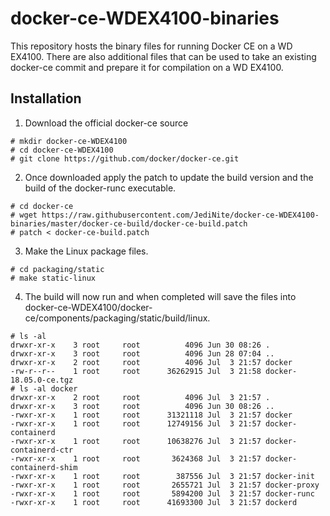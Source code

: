 # docker-ce-WDEX4100-binaries

This repository hosts the binary files for running Docker CE on a WD EX4100.  There are also additional files that can be used to take an existing docker-ce commit and prepare it for compilation on a WD EX4100.


## Installation

1. Download the official docker-ce source
```
# mkdir docker-ce-WDEX4100
# cd docker-ce-WDEX4100
# git clone https://github.com/docker/docker-ce.git
```
2. Once downloaded apply the patch to update the build version and the build of the docker-runc executable.
```
# cd docker-ce
# wget https://raw.githubusercontent.com/JediNite/docker-ce-WDEX4100-binaries/master/docker-ce-build/docker-ce-build.patch
# patch < docker-ce-build.patch
```
3. Make the Linux package files.
```
# cd packaging/static
# make static-linux
```
4. The build will now run and when completed will save the files into docker-ce-WDEX4100/docker-ce/components/packaging/static/build/linux.
```
# ls -al
drwxr-xr-x    3 root     root          4096 Jun 30 08:26 .
drwxr-xr-x    3 root     root          4096 Jun 28 07:04 ..
drwxr-xr-x    2 root     root          4096 Jul  3 21:57 docker
-rw-r--r--    1 root     root      36262915 Jul  3 21:58 docker-18.05.0-ce.tgz
# ls -al docker
drwxr-xr-x    2 root     root          4096 Jul  3 21:57 .
drwxr-xr-x    3 root     root          4096 Jun 30 08:26 ..
-rwxr-xr-x    1 root     root      31321118 Jul  3 21:57 docker
-rwxr-xr-x    1 root     root      12749156 Jul  3 21:57 docker-containerd
-rwxr-xr-x    1 root     root      10638276 Jul  3 21:57 docker-containerd-ctr
-rwxr-xr-x    1 root     root       3624368 Jul  3 21:57 docker-containerd-shim
-rwxr-xr-x    1 root     root        387556 Jul  3 21:57 docker-init
-rwxr-xr-x    1 root     root       2655721 Jul  3 21:57 docker-proxy
-rwxr-xr-x    1 root     root       5894200 Jul  3 21:57 docker-runc
-rwxr-xr-x    1 root     root      41693300 Jul  3 21:57 dockerd
```


